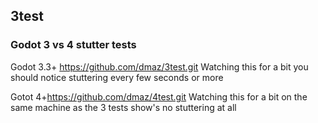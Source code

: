 ## 3test
### Godot 3 vs 4 stutter tests

Godot 3.3+ <https://github.com/dmaz/3test.git>
Watching this for a bit you should notice stuttering every few seconds or more

Gotot 4+<https://github.com/dmaz/4test.git>
Watching this for a bit on the same machine as the 3 tests show's no stuttering at all
